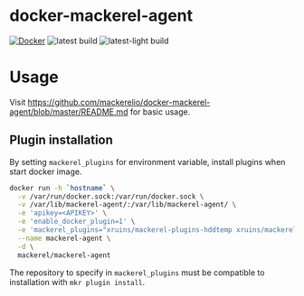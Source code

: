# docker-mackerel-agent

[![Docker](https://img.shields.io/docker/image-size/ruins/mackerel-agent)](https://hub.docker.com/r/ruins/mackerel-agent/)
![latest build](https://github.com/xruins/docker-mackerel-agent/actions/workflows/latest-build.yml/badge.svg)
![latest-light build](https://github.com/xruins/docker-mackerel-agent/actions/workflows/latest-light-build.yml/badge.svg)
# Usage

Visit https://github.com/mackerelio/docker-mackerel-agent/blob/master/README.md for basic usage.

## Plugin installation

By setting `mackerel_plugins` for environment variable, install plugins when start docker image.

``` sh
docker run -h `hostname` \
  -v /var/run/docker.sock:/var/run/docker.sock \
  -v /var/lib/mackerel-agent/:/var/lib/mackerel-agent/ \
  -e 'apikey=<APIKEY>' \
  -e 'enable_docker_plugin=1' \
  -e 'mackerel_plugins="xruins/mackerel-plugins-hddtemp xruins/mackerel-plugins-nicehash-stats"' \
  --name mackerel-agent \
  -d \
  mackerel/mackerel-agent
```

The repository to specify in `mackerel_plugins` must be compatible to installation with `mkr plugin install`.
